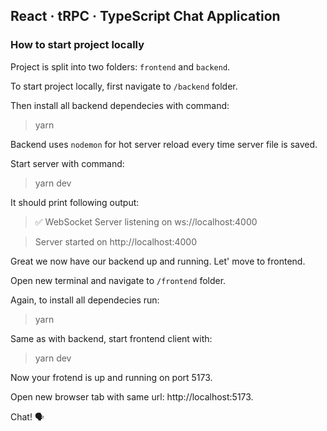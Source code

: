 ## React · tRPC · TypeScript Chat Application

### How to start project locally

Project is split into two folders: `frontend` and `backend`.

To start project locally, first navigate to `/backend` folder.

Then install all backend dependecies with command:

> yarn

Backend uses `nodemon` for hot server reload every time server file is saved.

Start server with command:

> yarn dev

It should print following output:

> ✅ WebSocket Server listening on ws://localhost:4000

> Server started on http://localhost:4000

Great we now have our backend up and running. Let' move to frontend.

Open new terminal and navigate to `/frontend` folder.

Again, to install all dependecies run:

> yarn

Same as with backend, start frontend client with:

> yarn dev

Now your frotend is up and running on port 5173.

Open new browser tab with same url: http://localhost:5173.

Chat! 🗣️
